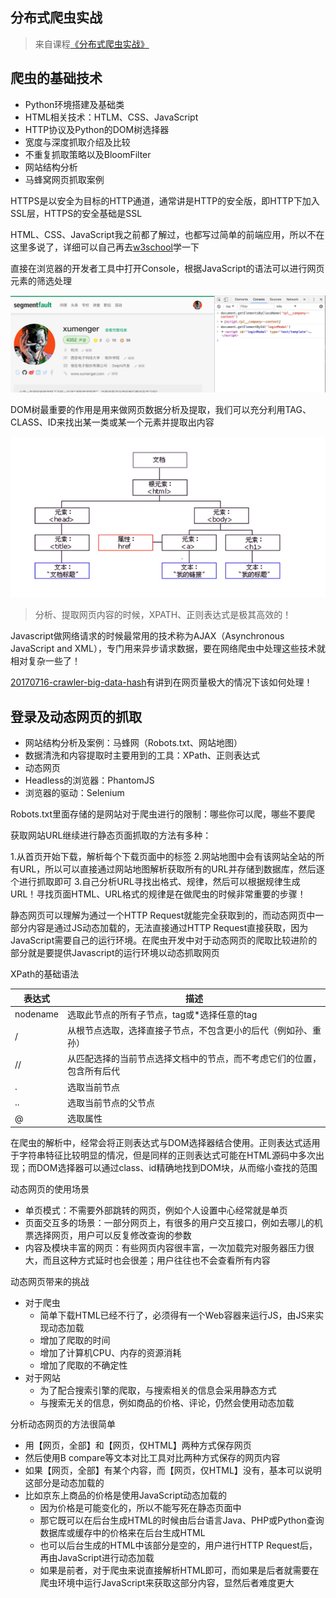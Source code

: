 ## 分布式爬虫实战

>来自课程[《分布式爬虫实战》](http://www.chinahadoop.cn/course/944)

## 爬虫的基础技术

* Python环境搭建及基础类
* HTML相关技术：HTLM、CSS、JavaScript
* HTTP协议及Python的DOM树选择器
* 宽度与深度抓取介绍及比较
* 不重复抓取策略以及BloomFilter
* 网站结构分析
* 马蜂窝网页抓取案例

HTTPS是以安全为目标的HTTP通道，通常讲是HTTP的安全版，即HTTP下加入SSL层，HTTPS的安全基础是SSL

HTML、CSS、JavaScript我之前都了解过，也都写过简单的前端应用，所以不在这里多说了，详细可以自己再去[w3school](http://www.w3school.com.cn/)学一下

直接在浏览器的开发者工具中打开Console，根据JavaScript的语法可以进行网页元素的筛选处理

![image](./image/01.png)

DOM树最重要的作用是用来做网页数据分析及提取，我们可以充分利用TAG、CLASS、ID来找出某一类或某一个元素并提取出内容

![image](./image/02.png)

>分析、提取网页内容的时候，XPATH、正则表达式是极其高效的！

Javascript做网络请求的时候最常用的技术称为AJAX（Asynchronous JavaScript and XML），专门用来异步请求数据，要在网络爬虫中处理这些技术就相对复杂一些了！

[20170716-crawler-big-data-hash](https://github.com/HackerLaboratory/_Math/tree/master/20170716-crawler-big-data-hash)有讲到在网页量极大的情况下该如何处理！

## 登录及动态网页的抓取

* 网站结构分析及案例：马蜂网（Robots.txt、网站地图）
* 数据清洗和内容提取时主要用到的工具：XPath、正则表达式
* 动态网页
* Headless的浏览器：PhantomJS
* 浏览器的驱动：Selenium

Robots.txt里面存储的是网站对于爬虫进行的限制：哪些你可以爬，哪些不要爬

获取网站URL继续进行静态页面抓取的方法有多种：

1.从首页开始下载，解析每个下载页面中的<a>标签
2.网站地图中会有该网站全站的所有URL，所以可以直接通过网站地图解析获取所有的URL并存储到数据库，然后逐个进行抓取即可
3.自己分析URL寻找出格式、规律，然后可以根据规律生成URL！寻找页面HTML、URL格式的规律是在做爬虫的时候非常重要的步骤！

静态网页可以理解为通过一个HTTP Request就能完全获取到的，而动态网页中一部分内容是通过JS动态加载的，无法直接通过HTTP Request直接获取，因为JavaScript需要自己的运行环境。在爬虫开发中对于动态网页的爬取比较进阶的部分就是要提供Javascript的运行环境以动态抓取网页

XPath的基础语法

表达式   |描述
---------|-----
nodename |选取此节点的所有子节点，tag或\*选择任意的tag
/        |从根节点选取，选择直接子节点，不包含更小的后代（例如孙、重孙）
//       |从匹配选择的当前节点选择文档中的节点，而不考虑它们的位置，包含所有后代
.        |选取当前节点
..       |选取当前节点的父节点
@        |选取属性

在爬虫的解析中，经常会将正则表达式与DOM选择器结合使用。正则表达式适用于字符串特征比较明显的情况，但是同样的正则表达式可能在HTML源码中多次出现；而DOM选择器可以通过class、id精确地找到DOM块，从而缩小查找的范围

动态网页的使用场景

* 单页模式：不需要外部跳转的网页，例如个人设置中心经常就是单页
* 页面交互多的场景：一部分网页上，有很多的用户交互接口，例如去哪儿的机票选择网页，用户可以反复修改查询的参数
* 内容及模块丰富的网页：有些网页内容很丰富，一次加载完对服务器压力很大，而且这种方式延时也会很差；用户往往也不会查看所有内容

动态网页带来的挑战

* 对于爬虫
    * 简单下载HTML已经不行了，必须得有一个Web容器来运行JS，由JS来实现动态加载
    * 增加了爬取的时间
    * 增加了计算机CPU、内存的资源消耗
    * 增加了爬取的不确定性
* 对于网站
    * 为了配合搜索引擎的爬取，与搜索相关的信息会采用静态方式
    * 与搜索无关的信息，例如商品的价格、评论，仍然会使用动态加载

分析动态网页的方法很简单

* 用【网页，全部】和【网页，仅HTML】两种方式保存网页
* 然后使用B compare等文本对比工具对比两种方式保存的网页内容
* 如果【网页，全部】有某个内容，而【网页，仅HTML】没有，基本可以说明这部分是动态加载的
* 比如京东上商品的价格是使用JavaScript动态加载的
    * 因为价格是可能变化的，所以不能写死在静态页面中
    * 那它既可以在后台生成HTML的时候由后台语言Java、PHP或Python查询数据库或缓存中的价格来在后台生成HTML
    * 也可以后台生成的HTML中该部分是空的，用户进行HTTP Request后，再由JavaScript进行动态加载
    * 如果是前者，对于爬虫来说直接解析HTML即可，而如果是后者就需要在爬虫环境中运行JavaScript来获取这部分内容，显然后者难度更大



